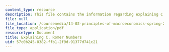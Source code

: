```yaml
---
content_type: resource
description: This file contains the information regarding explaining C. romer numbers.
file: null
file_location: /coursemedia/14-02-principles-of-macroeconomics-spring-2014/57c0b2458382ffb12f9d91377d741c21_MIT14_02S14_Roomer_Num.pdf
file_type: application/pdf
resourcetype: Document
title: Explaining C. Romer Numbers
uid: 57c0b245-8382-ffb1-2f9d-91377d741c21
---
```

